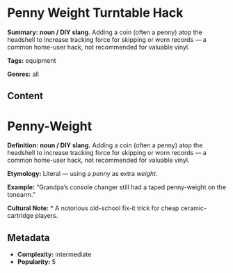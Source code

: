 # Penny Weight Turntable Hack

**Summary:** **noun / DIY slang.** Adding a coin (often a penny) atop the headshell to increase tracking force for skipping or worn records — a common home-user hack, not recommended for valuable vinyl.

**Tags:** equipment

**Genres:** all

## Content

# Penny-Weight

**Definition:** **noun / DIY slang.** Adding a coin (often a penny) atop the headshell to increase tracking force for skipping or worn records — a common home-user hack, not recommended for valuable vinyl.

**Etymology:** Literal — using a *penny* as extra *weight*.

**Example:** “Grandpa’s console changer still had a taped penny-weight on the tonearm.”

**Cultural Note:** * A notorious old-school fix-it trick for cheap ceramic-cartridge players.

## Metadata

- **Complexity:** intermediate
- **Popularity:** 5
